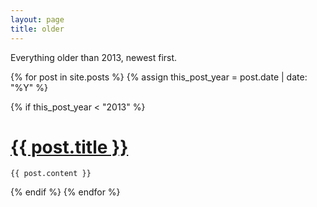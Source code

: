 ```yaml
---
layout: page
title: older
---
```

Everything older than 2013, newest first.

<div class="posts">
  {% for post in site.posts %}
  {% assign this_post_year = post.date | date: "%Y" %}

  {% if this_post_year < "2013" %}
  <div class="post">
    <h1 class="post-title">
      <a href="{{ site.baseurl }}{{ post.url }}">
        {{ post.title }}
      </a>
    </h1>

    {{ post.content }}
  </div>
  {% endif %}
  {% endfor %}
</div>
